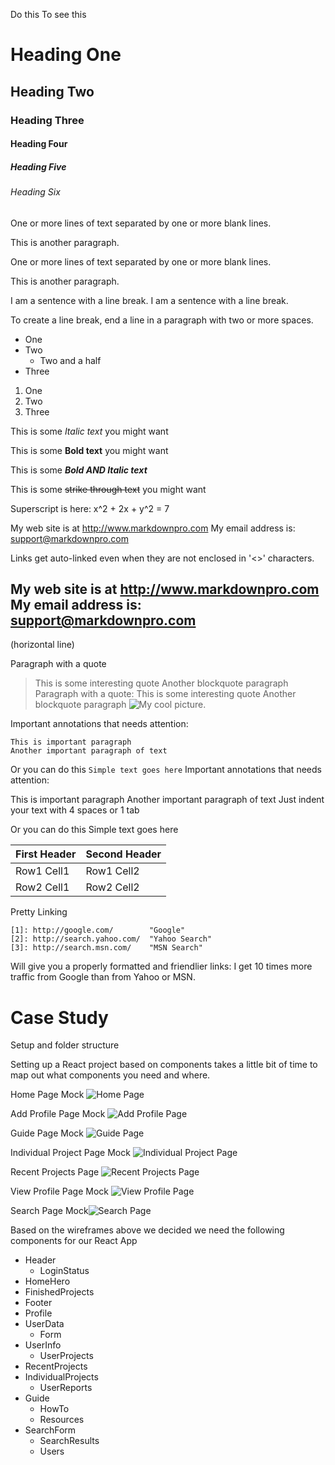 
Do this	To see this
# Heading One
## Heading Two
### Heading Three
#### Heading Four
##### Heading Five
###### Heading Six

One or more lines of text separated by one or more blank lines.

This is another paragraph.

One or more lines of text separated by one or more blank lines.

This is another paragraph.

I am a sentence with
a line break.
I am a sentence with
a line break.

To create a line break, end a line in a paragraph with two or more spaces.

* One
* Two
   * Two and a half
* Three

1. One
2. Two
3. Three


This is some *Italic text* you might want

This is some **Bold text** you might want

This is some ***Bold AND Italic text***

This is some ~~strike through text~~ you might want

Superscript is here: x^2 + 2x + y^2 = 7

My web site is at <http://www.markdownpro.com>
My email address is: <support@markdownpro.com>

Links get auto-linked even when they are not enclosed in '<>' characters.

My web site is at http://www.markdownpro.com
My email address is: support@markdownpro.com
------
(horizontal line)

Paragraph with a quote

> This is some interesting quote
> Another blockquote paragraph
Paragraph with a quote:
This is some interesting quote
Another blockquote paragraph
![My cool picture](http://markdownpro.com/assets/html5_logo.png).

Important annotations that needs attention:

    This is important paragraph
    Another important paragraph of text

Or you can do this ``` Simple text goes here ```
Important annotations that needs attention:

This is important paragraph
Another important paragraph of text
Just indent your text with 4 spaces or 1 tab

Or you can do this Simple text goes here


First Header  | Second Header
------------- | -------------
Row1 Cell1    | Row1 Cell2
Row2 Cell1    | Row2 Cell2

Pretty Linking

    [1]: http://google.com/        "Google"
    [2]: http://search.yahoo.com/  "Yahoo Search"
    [3]: http://search.msn.com/    "MSN Search"

Will give you a properly formatted and friendlier links:
      I get 10 times more traffic from Google than from Yahoo or MSN.


# Case Study

Setup and folder structure


Setting up a React project based on components takes a little bit of time to map out what components you need and where.

Home Page Mock ![Home Page](assets/wireframes/home-page.png "Home Page")

Add Profile Page Mock ![Add Profile Page](assets/wireframes/add-profile-page.png "Add Profile Page")

Guide Page Mock ![Guide Page](assets/wireframes/guide-page.png "Guide Page")

Individual Project Page Mock ![Individual Project Page](assets/wireframes/individual-project-page.png "Individual Project Page")

Recent Projects Page ![Recent Projects Page](assets/wireframes/recent-projects-page.png "Recent Projects Page")

View Profile Page Mock ![View Profile Page](assets/wireframes/view-profile-page.png "View Profile Page")

Search Page Mock![Search Page](assets/wireframes/search-page.png "Search Page")

Based on the wireframes above we decided we need the following components for our React App

- Header
  - LoginStatus
- HomeHero
- FinishedProjects
- Footer
- Profile
- UserData
  - Form
- UserInfo
  - UserProjects
- RecentProjects
- IndividualProjects
  - UserReports
- Guide
  - HowTo
  - Resources
- SearchForm
  - SearchResults
  - Users

